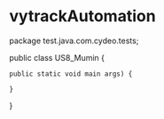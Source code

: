 # vytrackAutomation
package test.java.com.cydeo.tests;

public class US8_Mumin {

    public static void main args) {

    }
}
